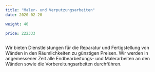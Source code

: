 ```yaml
---
title: "Maler- und Verputzungsarbeiten"
date: 2020-02-20

weight: 40

price: 222333
---
```


Wir bieten Dienstleistungen für die Reparatur und Fertigstellung von Wänden in den Räumlichkeiten zu günstigen Preisen. Wir werden in angemessener Zeit alle Endbearbeitungs- und Malerarbeiten an den Wänden sowie die Vorbereitungsarbeiten durchführen.